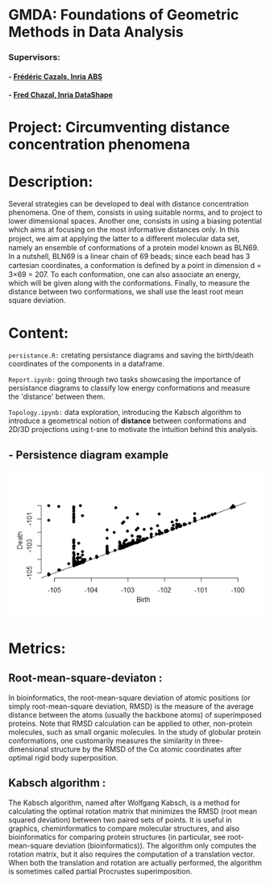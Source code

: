 # GMDA: Foundations of Geometric Methods in Data Analysis
### Supervisors:
#### - [Frédéric Cazals, Inria ABS](https://team.inria.fr/abs/team-members/homepage-frederic-cazals/)
#### - [Fred Chazal, Inria DataShape](https://geometrica.saclay.inria.fr/team/Fred.Chazal/)

# Project: Circumventing distance concentration phenomena

# Description:
Several strategies can be developed to deal with distance concentration phenomena. One of them, consists in using suitable norms, and to project to lower dimensional spaces. Another one, consists in using a biasing potential which aims at focusing on the most informative distances only. In this project, we aim at applying the latter to a diﬀerent molecular data set, namely an ensemble of conformations of a protein model known as BLN69. In a nutshell, BLN69 is a linear chain of 69 beads; since each bead has 3 cartesian coordinates, a conformation is deﬁned by a point in dimension d = 3×69 = 207. To each conformation, one can also associate an energy, which will be given along with the conformations. Finally, to measure the distance between two conformations, we shall use the least root mean square deviation.

# Content:
`persistance.R:` cretating persistance diagrams and saving the birth/death coordinates of the components in a dataframe.

`Report.ipynb:` going through two tasks showcasing the importance of persistance diagrams to classify low energy conformations and measure the 'distance' between them.

`Topology.ipynb:` data exploration, introducing the Kabsch algorithm to introduce a geometrical notion of __distance__ between conformations and 2D/3D projections using t-sne to motivate the intuition behind this analysis.

## - Persistence diagram example
![Persistence diagram example](https://github.com/AlaaMahi/GMDA/blob/master/images/Persistence.jpeg "Persistence diagram example")

# Metrics:
## Root-mean-square-deviaton :
In bioinformatics, the root-mean-square deviation of atomic positions (or simply root-mean-square deviation, RMSD) is the measure of the average distance between the atoms (usually the backbone atoms) of superimposed proteins. Note that RMSD calculation can be applied to other, non-protein molecules, such as small organic molecules. In the study of globular protein conformations, one customarily measures the similarity in three-dimensional structure by the RMSD of the Cα atomic coordinates after optimal rigid body superposition.

## Kabsch algorithm :
The Kabsch algorithm, named after Wolfgang Kabsch, is a method for calculating the optimal rotation matrix that minimizes the RMSD (root mean squared deviation) between two paired sets of points. It is useful in graphics, cheminformatics to compare molecular structures, and also bioinformatics for comparing protein structures (in particular, see root-mean-square deviation (bioinformatics)). The algorithm only computes the rotation matrix, but it also requires the computation of a translation vector. When both the translation and rotation are actually performed, the algorithm is sometimes called partial Procrustes superimposition.
